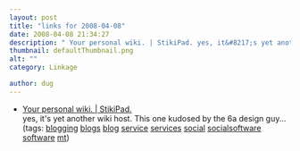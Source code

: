 ```yaml
---
layout: post
title: "links for 2008-04-08"
date: 2008-04-08 21:34:27
description: " Your personal wiki. | StikiPad. yes, it&#8217;s yet another wiki host. This one kudosed by the 6a design guy&#8230; (tags --  blogging blogs blog service services social socialsoftware software mt)&#8230;"
thumbnail: defaultThumbnail.png
alt: ""
category: Linkage

author: dug
---
```


<ul class="delicious">
	<li>
		<div class="delicious-link"><a href="http://stikipad.com/">Your personal wiki. | StikiPad.</a></div>
		<div class="delicious-extended">yes, it's yet another wiki host. This one kudosed by the 6a design guy...</div>
		<div class="delicious-tags">(tags: <a href="http://del.icio.us/dug/blogging">blogging</a> <a href="http://del.icio.us/dug/blogs">blogs</a> <a href="http://del.icio.us/dug/blog">blog</a> <a href="http://del.icio.us/dug/service">service</a> <a href="http://del.icio.us/dug/services">services</a> <a href="http://del.icio.us/dug/social">social</a> <a href="http://del.icio.us/dug/socialsoftware">socialsoftware</a> <a href="http://del.icio.us/dug/software">software</a> <a href="http://del.icio.us/dug/mt">mt</a>)</div>
	</li>
</ul>
